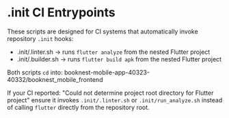 # .init CI Entrypoints

These scripts are designed for CI systems that automatically invoke repository `.init` hooks:

- .init/.linter.sh  -> runs `flutter analyze` from the nested Flutter project
- .init/.builder.sh -> runs `flutter build apk` from the nested Flutter project

Both scripts `cd` into:
booknest-mobile-app-40323-40332/booknest_mobile_frontend

If your CI reported:
"Could not determine project root directory for Flutter project"
ensure it invokes `.init/.linter.sh` or `.init/run_analyze.sh` instead of calling `flutter` directly from the repository root.
